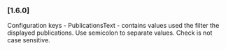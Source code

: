### [1.6.0]
Configuration keys
    - PublicationsText - contains values used the filter the displayed publications. Use semicolon to separate values. Check is not case sensitive.